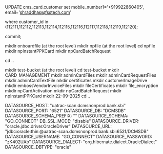 UPDATE cms_card.customer set mobile_number1='+919922860405', email='shraddhas@fsstech.com'

where customer_id in (112111,112112,112113,112114,112115,112116,112117,112118,112119,112120);

commit;
 
 
 mkdir onboardfile (at the root level)
mkdir npfile (at the root level)
cd npfile
mkdir npInstantPPKCard
mkdir npCardBatchRequest
 
cd ..
 
mkdir test-bucket (at the root level)
cd test-bucket
mkdir CARD_MANAGEMENT
mkdir adminCardFiles
mkdir adminCardRequestFiles
mkdir adminCardTextFile
mkdir certificates
mkdir customerImageDrive
mkdir embossVendorInvoiceFiles
mkdir fileCertificates
mkdir file_encryption
mkdir npCardActivation
mkdir npCardBatchRequest
mkdir npInstantPPKCard
mkdir 22-09-2025
cd ..




DATASOURCE_HOST: "uatrac-scan.dcmsnonprod.bank.sbi"
  DATASOURCE_PORT: "6521"
  DATASOURCE_DB: "DCMSDB"
  DATASOURCE_SCHEMA_PREFIX: ""
  DATASOURCE_SCHEMA: "GO_CONNECT"
  DB_SSL_MODE: "disable"
  DATASOURCE_DRIVER: "oracle.jdbc.driver.OracleDriver"
  DATASOURCE_URL: "jdbc:oracle:thin:@uatrac-scan.dcmsnonprod.bank.sbi:6521/DCMSDB"
  DATASOURCE_USERNAME: "GO_CONNECT"
  DATASOURCE_PASSWORD: "zK402UAb"
  DATASOURCE_DIALECT: "org.hibernate.dialect.OracleDialect"
  DATASOURCE_DBTYPE: "oracle"
  
